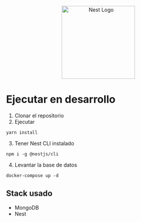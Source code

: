 <p align="center">
  <a href="http://nestjs.com/" target="blank"><img src="https://nestjs.com/img/logo-small.svg" width="200" alt="Nest Logo" /></a>
</p>

[circleci-image]: https://img.shields.io/circleci/build/github/nestjs/nest/master?token=abc123def456
[circleci-url]: https://circleci.com/gh/nestjs/nest

# Ejecutar en desarrollo

1.  Clonar el repositorio
2.  Ejecutar

```
yarn install
```

3.  Tener Nest CLI instalado

```
npm i -g @nestjs/cli
```

4.  Levantar la base de datos

```
docker-compose up -d
```

## Stack usado

- MongoDB
- Nest
